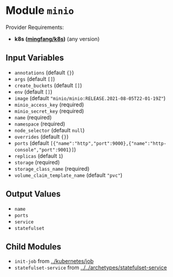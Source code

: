 
# Module `minio`

Provider Requirements:
* **k8s ([mingfang/k8s](https://registry.terraform.io/providers/mingfang/k8s/latest))** (any version)

## Input Variables
* `annotations` (default `{}`)
* `args` (default `[]`)
* `create_buckets` (default `[]`)
* `env` (default `[]`)
* `image` (default `"minio/minio:RELEASE.2021-08-05T22-01-19Z"`)
* `minio_access_key` (required)
* `minio_secret_key` (required)
* `name` (required)
* `namespace` (required)
* `node_selector` (default `null`)
* `overrides` (default `{}`)
* `ports` (default `[{"name":"http","port":9000},{"name":"http-console","port":9001}]`)
* `replicas` (default `1`)
* `storage` (required)
* `storage_class_name` (required)
* `volume_claim_template_name` (default `"pvc"`)

## Output Values
* `name`
* `ports`
* `service`
* `statefulset`

## Child Modules
* `init-job` from [../kubernetes/job](../kubernetes/job)
* `statefulset-service` from [../../archetypes/statefulset-service](../../archetypes/statefulset-service)


